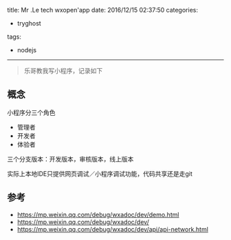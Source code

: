 title: Mr .Le  tech  wxopen'app
date: 2016/12/15 02:37:50
categories:
 - tryghost

tags:
 - nodejs 



---

>乐哥教我写小程序，记录如下

## 概念
小程序分三个角色

* 管理者
* 开发者
* 体验者

三个分支版本：开发版本，审核版本，线上版本


实际上本地IDE只提供网页调试／小程序调试功能，代码共享还是走git

## 参考
* https://mp.weixin.qq.com/debug/wxadoc/dev/demo.html
* https://mp.weixin.qq.com/debug/wxadoc/dev/
* https://mp.weixin.qq.com/debug/wxadoc/dev/api/api-network.html




